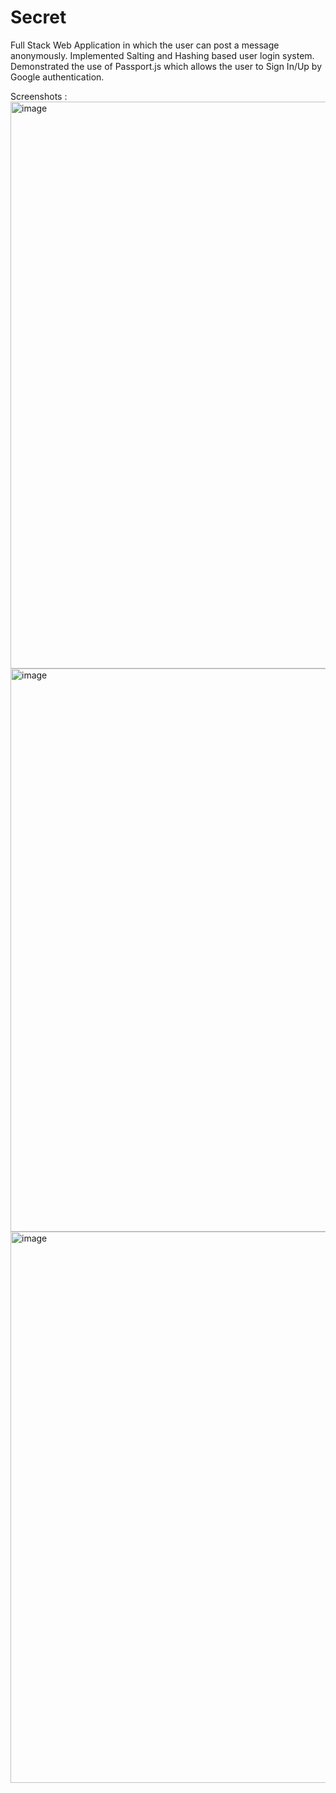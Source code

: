 # Secret
Full Stack Web Application in which the user can post a message anonymously. 
Implemented Salting and Hashing based user login system. Demonstrated the use of Passport.js which allows the user to Sign In/Up by Google authentication.             

Screenshots : 
<img width="907" alt="image" src="https://user-images.githubusercontent.com/73690811/167779759-26e9395c-4ea5-4db4-b0ee-89746d1c72b1.png">
<img width="901" alt="image" src="https://user-images.githubusercontent.com/73690811/167779661-3b60f0bc-e39d-49fc-a008-799933ba3012.png">
<img width="882" alt="image" src="https://user-images.githubusercontent.com/73690811/167779806-24d44753-aafc-4ba6-8cb8-4dcec4751b8f.png">
